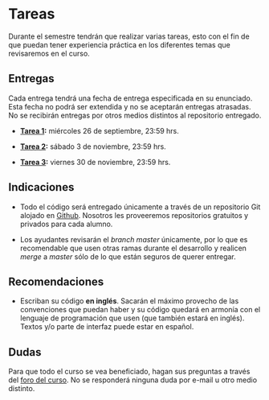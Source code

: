# Tareas

Durante el semestre tendrán que realizar varias tareas, esto con el fin de que puedan tener experiencia práctica en los diferentes temas que revisaremos en el curso.

## Entregas

Cada entrega tendrá una fecha de entrega especificada en su enunciado. Esta fecha no podrá ser extendida y no se aceptarán entregas atrasadas. No se recibirán entregas por otros medios distintos al repositorio entregado.

* **[Tarea 1](tarea1/README.md):** miércoles 26 de septiembre, 23:59 hrs.

* **[Tarea 2](tarea2/README.md):** sábado 3 de noviembre, 23:59 hrs.

* **[Tarea 3](tarea3/README.md):** viernes 30 de noviembre, 23:59 hrs.

## Indicaciones

* Todo el código será entregado únicamente a través de un repositorio Git alojado en [Github](https://github.com). Nosotros les proveeremos repositorios gratuitos y privados para cada alumno.

* Los ayudantes revisarán el *branch master* únicamente, por lo que es recomendable que usen otras ramas durante el desarrollo y realicen *merge* a *master* sólo de lo que están seguros de querer entregar.

## Recomendaciones

* Escriban su código **en inglés**. Sacarán el máximo provecho de las convenciones que puedan haber y su código quedará en armonía con el lenguaje de programación que usen (que también estará en inglés). Textos y/o parte de interfaz puede estar en español.

## Dudas

Para que todo el curso se vea beneficiado, hagan sus preguntas a través del [foro del curso](../../../#foro).  No se responderá ninguna duda por e-mail u otro medio distinto.
